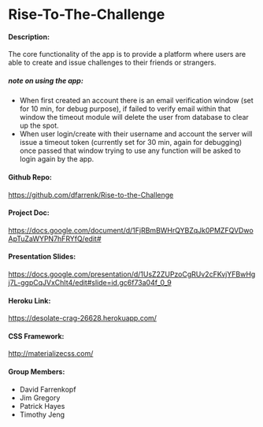 # Rise-To-The-Challenge

#### Description: 

The core functionality of the app is to provide a platform where users are able to create and issue challenges to their friends or strangers. 

##### note on using the app: 
* When first created an account there is an email verification window (set for 10 min, for debug purpose), if failed to verify email within that window the timeout module will delete the user from database to clear up the spot.
* When user login/create with their username and account the server will issue a timeout token (currently set for 30 min, again for debugging) once passed that window trying to use any function will be asked to login again by the app.

#### Github Repo:

https://github.com/dfarrenk/Rise-to-the-Challenge 

#### Project Doc:

https://docs.google.com/document/d/1FjRBmBWHrQYBZqJk0PMZFQVDwoApTuZaWYPN7hFRYfQ/edit#

#### Presentation Slides:

https://docs.google.com/presentation/d/1UsZ2ZUPzoCgRUv2cFKvjYFBwHgj7L-ggpCqJVxChIt4/edit#slide=id.gc6f73a04f_0_9

#### Heroku Link:

https://desolate-crag-26628.herokuapp.com/

#### CSS Framework:

http://materializecss.com/

#### Group Members:

* David Farrenkopf
* Jim Gregory
* Patrick Hayes
* Timothy Jeng





